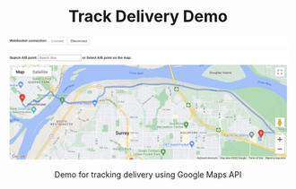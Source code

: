 <h1 align="center">Track Delivery Demo</h1>
<p align="center"><a href="https://track-delivery-demo.herokuapp.com/"><kbd><img src="https://raw.githubusercontent.com/NhatTanVu/track-delivery-demo/main/screenshot.jpg?" alt="Track Delivery Demo" width="500"/></kbd></a></p>

<p align="center">Demo for tracking delivery using Google Maps API</p>
